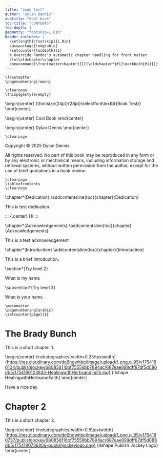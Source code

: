 ```yaml
---
title: "book test"
author: "Dylan Dennis"
subtitle: "Cool book"
toc-title: "CONTENTS"
toc-depth: 1
geometry: "footskip=1.0in"
header-includes: |
  \setlength{\footskip}{1.0in}
  \usepackage{longtable}
  \setcounter{tocdepth}{1}
  % Override Pandoc's automatic chapter handling for front matter
  \let\oldchapter\chapter
  \newcommand{\frontmatterchapter}[1]{\oldchapter*{#1}\markboth{#1}{}}
---
```


```{=latex}
\frontmatter
\pagenumbering{roman}
```

```{=latex}
\clearpage
\thispagestyle{empty}
```

\begin{center} {\fontsize{24pt}{28pt}\selectfont\textbf{Book Test}} \end{center}

\begin{center} Cool Book \end{center}

\begin{center} Dylan Dennis \end{center}




```{=latex}
\clearpage
```

Copyright © 2025 Dylan Dennis

All rights reserved. No part of this book may be reproduced in any form or by any electronic or mechanical means, including information storage and retrieval systems, without written permission from the author, except for the use of brief quotations in a book review.

```{=latex}
\clearpage
\tableofcontents
\clearpage
```

\chapter*{Dedication}
\addcontentsline{toc}{chapter}{Dedication}

This is test dedication.

::: {.center}
Hi
:::

\chapter*{Acknowledgements}
\addcontentsline{toc}{chapter}{Acknowledgements}

This is a test acknowledgement

\chapter*{Introduction}
\addcontentsline{toc}{chapter}{Introduction}

This is a brief introduction.

\section*{Try level 2}

What is my name

\subsection*{Try level 3}

What is your name

```{=latex}
\mainmatter
\pagenumbering{arabic}
\setcounter{page}{1}
```

# The Brady Bunch

This is a short chapter 1.

\begin{center}
\includegraphics[width=0.25\textwidth]{https://res.cloudinary.com/dq6ngwhbq/image/upload/f_png,q_95/v1754180104/publishjockey/68085d116bf75556bb7894ac/687eae898dff87df5d086db5/1754180103843-HealingwithHerbsandFaith.jpg}
{itshape HealingwithHerbsandFaith}
\end{center}

Have a nice day.

# Chapter 2

This is a short chapter 2.

\begin{center}
\includegraphics[width=0.5\textwidth]{https://res.cloudinary.com/dq6ngwhbq/image/upload/f_png,q_95/v1754180737/publishjockey/68085d116bf75556bb7894ac/687eae898dff87df5d086db5/1754180736806-publishjockeylogo.png}
{itshape Publish Jockey Logo}
\end{center}
